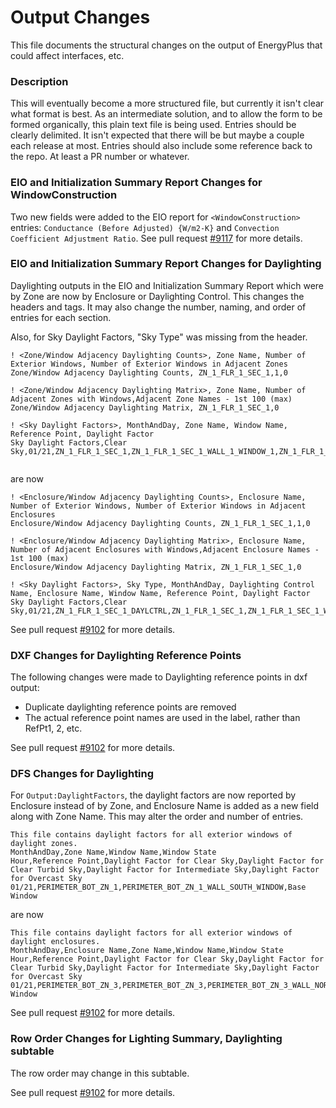 Output Changes
==============

This file documents the structural changes on the output of EnergyPlus that could affect interfaces, etc.

### Description

This will eventually become a more structured file, but currently it isn't clear what format is best. As an intermediate solution, and to allow the form to be formed organically, this plain text file is being used. Entries should be clearly delimited.  It isn't expected that there will be but maybe a couple each release at most. Entries should also include some reference back to the repo.  At least a PR number or whatever.

### EIO and Initialization Summary Report Changes for WindowConstruction

Two new fields were added to the EIO report for `<WindowConstruction>` entries:
`Conductance (Before Adjusted) {W/m2-K}` and `Convection Coefficient Adjustment Ratio`.
See pull request [#9117](https://github.com/NREL/EnergyPlus/pull/9117/files) for more details.


### EIO and Initialization Summary Report Changes for Daylighting

Daylighting outputs in the EIO and Initialization Summary Report which were by Zone are now by Enclosure or Daylighting Control. 
This changes the headers and tags. It may also change the number, naming, and order of entries for each section.

Also, for Sky Daylight Factors, "Sky Type" was missing from the header.

```
! <Zone/Window Adjacency Daylighting Counts>, Zone Name, Number of Exterior Windows, Number of Exterior Windows in Adjacent Zones
Zone/Window Adjacency Daylighting Counts, ZN_1_FLR_1_SEC_1,1,0

! <Zone/Window Adjacency Daylighting Matrix>, Zone Name, Number of Adjacent Zones with Windows,Adjacent Zone Names - 1st 100 (max)
Zone/Window Adjacency Daylighting Matrix, ZN_1_FLR_1_SEC_1,0

! <Sky Daylight Factors>, MonthAndDay, Zone Name, Window Name, Reference Point, Daylight Factor
Sky Daylight Factors,Clear Sky,01/21,ZN_1_FLR_1_SEC_1,ZN_1_FLR_1_SEC_1_WALL_1_WINDOW_1,ZN_1_FLR_1_SEC_1_DAYLREFPT1,0.1352


```

are now

```
! <Enclosure/Window Adjacency Daylighting Counts>, Enclosure Name, Number of Exterior Windows, Number of Exterior Windows in Adjacent Enclosures
Enclosure/Window Adjacency Daylighting Counts, ZN_1_FLR_1_SEC_1,1,0

! <Enclosure/Window Adjacency Daylighting Matrix>, Enclosure Name, Number of Adjacent Enclosures with Windows,Adjacent Enclosure Names - 1st 100 (max)
Enclosure/Window Adjacency Daylighting Matrix, ZN_1_FLR_1_SEC_1,0

! <Sky Daylight Factors>, Sky Type, MonthAndDay, Daylighting Control Name, Enclosure Name, Window Name, Reference Point, Daylight Factor
Sky Daylight Factors,Clear Sky,01/21,ZN_1_FLR_1_SEC_1_DAYLCTRL,ZN_1_FLR_1_SEC_1,ZN_1_FLR_1_SEC_1_WALL_1_WINDOW_1,ZN_1_FLR_1_SEC_1_DAYLREFPT1,0.1352
```

See pull request [#9102](https://github.com/NREL/EnergyPlus/pull/9102/files) for more details.


### DXF Changes for Daylighting Reference Points

The following changes were made to Daylighting reference points in dxf output:
  * Duplicate daylighting reference points are removed
  * The actual reference point names are used in the label, rather than RefPt1, 2, etc.

See pull request [#9102](https://github.com/NREL/EnergyPlus/pull/9102/files) for more details.

### DFS Changes for Daylighting

For `Output:DaylightFactors`, the daylight factors are now reported by Enclosure instead of by Zone, and Enclosure Name is added as a new field along with Zone Name.
This may alter the order and number of entries.

```
This file contains daylight factors for all exterior windows of daylight zones.
MonthAndDay,Zone Name,Window Name,Window State
Hour,Reference Point,Daylight Factor for Clear Sky,Daylight Factor for Clear Turbid Sky,Daylight Factor for Intermediate Sky,Daylight Factor for Overcast Sky
01/21,PERIMETER_BOT_ZN_1,PERIMETER_BOT_ZN_1_WALL_SOUTH_WINDOW,Base Window
```

are now

```
This file contains daylight factors for all exterior windows of daylight enclosures.
MonthAndDay,Enclosure Name,Zone Name,Window Name,Window State
Hour,Reference Point,Daylight Factor for Clear Sky,Daylight Factor for Clear Turbid Sky,Daylight Factor for Intermediate Sky,Daylight Factor for Overcast Sky
01/21,PERIMETER_BOT_ZN_3,PERIMETER_BOT_ZN_3,PERIMETER_BOT_ZN_3_WALL_NORTH_WINDOW,Base Window
```

See pull request [#9102](https://github.com/NREL/EnergyPlus/pull/9102/files) for more details.

### Row Order Changes for Lighting Summary, Daylighting subtable

The row order may change in this subtable.

See pull request [#9102](https://github.com/NREL/EnergyPlus/pull/9102/files) for more details.

